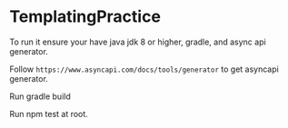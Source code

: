 # TemplatingPractice

To run it ensure your have java jdk 8 or higher, gradle, and async api generator.

Follow `https://www.asyncapi.com/docs/tools/generator` to get asyncapi generator.

Run gradle build

Run npm test at root. 
